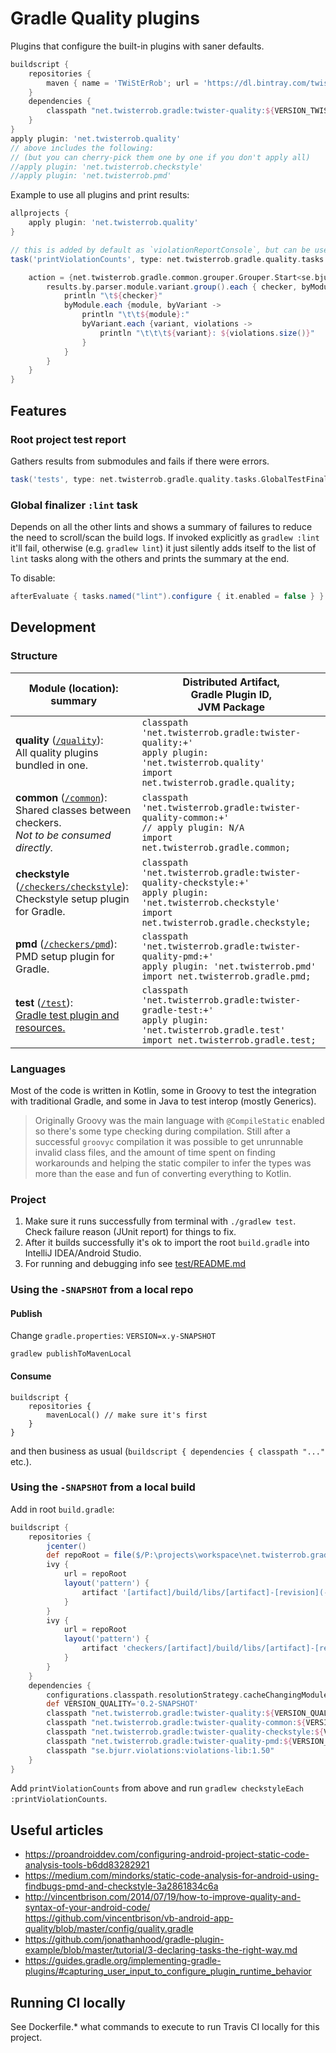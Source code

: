 # Gradle Quality plugins
Plugins that configure the built-in plugins with saner defaults.

```gradle
buildscript {
	repositories {
		maven { name = 'TWiStErRob'; url = 'https://dl.bintray.com/twisterrob/maven' }
	}
	dependencies {
		classpath "net.twisterrob.gradle:twister-quality:${VERSION_TWISTER_QUALITY}"
	}
}
apply plugin: 'net.twisterrob.quality'
// above includes the following:
// (but you can cherry-pick them one by one if you don't apply all)
//apply plugin: 'net.twisterrob.checkstyle'
//apply plugin: 'net.twisterrob.pmd'
```

Example to use all plugins and print results:
```groovy
allprojects {
	apply plugin: 'net.twisterrob.quality'
}

// this is added by default as `violationReportConsole`, but can be used to customize
task('printViolationCounts', type: net.twisterrob.gradle.quality.tasks.ValidateViolationsTask) {

	action = {net.twisterrob.gradle.common.grouper.Grouper.Start<se.bjurr.violations.lib.model.Violation> results ->
		results.by.parser.module.variant.group().each { checker, byModule -> 
			println "\t${checker}"
			byModule.each {module, byVariant ->
				println "\t\t${module}:"
				byVariant.each {variant, violations ->
					println "\t\t\t${variant}: ${violations.size()}"
				}
			}
		}
	}
}
```

## Features

### Root project test report
Gathers results from submodules and fails if there were errors.
```groovy
task('tests', type: net.twisterrob.gradle.quality.tasks.GlobalTestFinalizerTask)
```

### Global finalizer `:lint` task
Depends on all the other lints and shows a summary of failures to reduce the need to scroll/scan the build logs.
If invoked explicitly as `gradlew :lint` it'll fail, otherwise (e.g. `gradlew lint`) it just silently adds itself to the list of `lint` tasks along with the others and prints the summary at the end.

To disable:
```gradle
afterEvaluate { tasks.named("lint").configure { it.enabled = false } }
```

## Development

### Structure

| Module (location): summary | Distributed Artifact,<br>Gradle Plugin ID,<br>JVM Package |
| --- | --- |
| **quality** ([`/quality`](quality)):<br>All quality plugins bundled in one.<br> |`classpath 'net.twisterrob.gradle:twister-quality:+'`<br>`apply plugin: 'net.twisterrob.quality'`<br>`import net.twisterrob.gradle.quality;` |
| **common** ([`/common`](common)):<br>Shared classes between checkers.<br>_Not to be consumed directly._ | `classpath 'net.twisterrob.gradle:twister-quality-common:+'`<br>`// apply plugin: N/A`<br>`import net.twisterrob.gradle.common;` |
| **checkstyle** ([`/checkers/checkstyle`](checkers/checkstyle)):<br>Checkstyle setup plugin for Gradle. | `classpath 'net.twisterrob.gradle:twister-quality-checkstyle:+'`<br>`apply plugin: 'net.twisterrob.checkstyle'`<br>`import net.twisterrob.gradle.checkstyle;` |
| **pmd** ([`/checkers/pmd`](checkers/pmd)):<br>PMD setup plugin for Gradle. | `classpath 'net.twisterrob.gradle:twister-quality-pmd:+'`<br>`apply plugin: 'net.twisterrob.pmd'`<br>`import net.twisterrob.gradle.pmd;` |
| **test** ([`/test`](test)):<br>[Gradle test plugin and resources.](test/README.md) | `classpath 'net.twisterrob.gradle:twister-gradle-test:+'`<br>`apply plugin: 'net.twisterrob.gradle.test'`<br>`import net.twisterrob.gradle.test;` |

### Languages
Most of the code is written in Kotlin, some in Groovy to test the integration with traditional Gradle, and some in Java to test interop (mostly Generics).
 
> Originally Groovy was the main language with `@CompileStatic` enabled so there's some type checking during compilation. Still after a successful `groovyc` compilation it was possible to get unrunnable invalid class files, and the amount of time spent on finding workarounds and helping the static compiler to infer the types was more than the ease and fun of converting everything to Kotlin.

### Project

1. Make sure it runs successfully from terminal with `./gradlew test`.  
   Check failure reason (JUnit report) for things to fix.
2. After it builds successfully it's ok to import the root `build.gradle` into IntelliJ IDEA/Android Studio.
3. For running and debugging info see [test/README.md](test/README.md)

### Using the `-SNAPSHOT` from a local repo
#### Publish
Change `gradle.properties`: `VERSION=x.y-SNAPSHOT`
```console
gradlew publishToMavenLocal
```

#### Consume
```
buildscript {
	repositories {
		mavenLocal() // make sure it's first
	}
}
```
and then business as usual (`buildscript { dependencies { classpath "..."` etc.).

### Using the `-SNAPSHOT` from a local build

Add in root `build.gradle`:
```groovy
buildscript {
	repositories {
		jcenter()
		def repoRoot = file($/P:\projects\workspace\net.twisterrob.gradle-quality/$).toURI()
		ivy {
			url = repoRoot
			layout('pattern') {
				artifact '[artifact]/build/libs/[artifact]-[revision](-[classifier]).[ext]'
			}
		}
		ivy {
			url = repoRoot
			layout('pattern') {
				artifact 'checkers/[artifact]/build/libs/[artifact]-[revision](-[classifier]).[ext]'
			}
		}
	}
	dependencies {
		configurations.classpath.resolutionStrategy.cacheChangingModulesFor 0, 'seconds' // -SNAPSHOT
		def VERSION_QUALITY='0.2-SNAPSHOT'
		classpath "net.twisterrob.gradle:twister-quality:${VERSION_QUALITY}"
		classpath "net.twisterrob.gradle:twister-quality-common:${VERSION_QUALITY}"
		classpath "net.twisterrob.gradle:twister-quality-checkstyle:${VERSION_QUALITY}"
		classpath "net.twisterrob.gradle:twister-quality-pmd:${VERSION_QUALITY}"
		classpath "se.bjurr.violations:violations-lib:1.50"
	}
}
```
Add `printViolationCounts` from above and run `gradlew checkstyleEach :printViolationCounts`.

## Useful articles
 * https://proandroiddev.com/configuring-android-project-static-code-analysis-tools-b6dd83282921
 * https://medium.com/mindorks/static-code-analysis-for-android-using-findbugs-pmd-and-checkstyle-3a2861834c6a
 * http://vincentbrison.com/2014/07/19/how-to-improve-quality-and-syntax-of-your-android-code/  
   https://github.com/vincentbrison/vb-android-app-quality/blob/master/config/quality.gradle
 * https://github.com/jonathanhood/gradle-plugin-example/blob/master/tutorial/3-declaring-tasks-the-right-way.md
 * https://guides.gradle.org/implementing-gradle-plugins/#capturing_user_input_to_configure_plugin_runtime_behavior

## Running CI locally

See Dockerfile.* what commands to execute to run Travis CI locally for this project.
